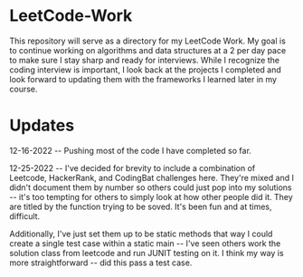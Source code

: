 # LeetCode-Work

This repository will serve as a directory for my LeetCode Work.  My goal is to continue working on algorithms and data structures at a 2 per day pace to make
sure I stay sharp and ready for interviews.  While I recognize the coding interview is important, I look back at the projects I completed and look forward
to updating them with the frameworks I learned later in my course.

# Updates

12-16-2022 -- Pushing most of the code I have completed so far.

12-25-2022 -- I've decided for brevity to include a combination of Leetcode, HackerRank, and CodingBat challenges here.  They're mixed and I didn't document them by number so others could just pop into my solutions -- it's too tempting for others to simply look at how other people did it.  They are titled by the function
trying to be soved.  It's been fun and at times, difficult.

Additionally, I've just set them up to be static methods that way I could create a single test case within a static main -- I've seen others work the solution class from leetcode and run JUNIT testing on it.  I think my way is more straightforward -- did this pass a test case.
